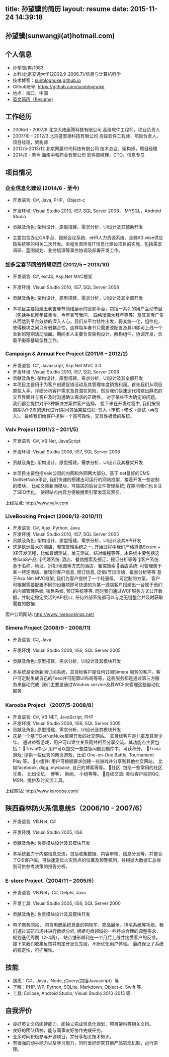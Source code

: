 title: 孙望骥的简历
layout: resume
date: 2015-11-24 14:39:18
---

## 孙望骥(sunwangji(at)hotmail.com)

## 个人信息
- 孙望骥/男/1983
- 本科/北京交通大学(2002.9-2006.7)/信息与计算机科学
- 技术博客：[sunblognuke.github.io](http://sunblognuke.github.io)
- Github账号: https://github.com/sunblognuke
- 地点：海口，中国
- [英文简历（Resume)](./index_en.html)

## 工作经历

- 2006/6 - 2007/9 北京大陆康腾科技有限公司 高级软件工程师，项目负责人
- 2007/10 - 2012/3 北京盛安德科技有限公司 高级软件工程师，项目负责人，项目经理，架构师
- 2012/5-2013/12 北京网赢时代科技有限公司 技术总监，架构师，项目经理
- 2014/6 - 至今 海南中和药业有限公司 软件部经理，CTO，信息专员

## 项目情况

### 企业信息化建设 (2014/6 - 至今)
- 开发语言: C#, Java, PHP，Object-c
- 开发环境: Visual Studio 2013, IIS7, SQL Server 2008， MYSQL，Android Studio
- 贡献及角色: 架构设计，原型搭建，需求分析，UI设计及其辅助开发

- 主要包含办公OA平台、视频会议系统、eHR人力资源系统、金蝶K3 wise供应链系统等的相关二次开发。全程负责所有IT信息化建设项目的实施，包括需求调研、蓝图规划、业务梳理等事务协调及部署开发工作。

### 加多宝春节网络特辑项目  (2012/5 – 2013/10)
- 开发语言: C#, extJS, Asp.Net MVC框架
- 开发环境: Visual Studio 2010, IIS7, SQL Server 2008
- 贡献及角色: 架构设计，原型搭建，需求分析，UI设计及其全部开发

- 本项目主要搭建王老吉春节网络展示的营销平台，包括一系列的用户互动节目（包括手机拜年征集令，今年春节我闪， 四格漫画大拜年等等）及其宣传广告从而达到平台效益的深入人心。我们从平台特性出发，将其统一化，组件化，使得模块之间只有弱耦合性，这样每年春节只需更改配置及其UI即可上线一个全新的短期活动版面。期间本人主要负责架构设计，解构组件，协调开发，负载平衡等基础型性工作。

### Campaign & Annual Fee Project (2011/6 – 2012/2)
- 开发语言: C#, Javascript, Asp.Net MVC 3.0 
- 开发环境: Visual Studio 2010, IIS7, SQL Server 2008
- 贡献及角色: 架构设计，原型搭建，需求分析，UI设计及其全部开发
- 本项目主要用于为客户创建促销活动及其管理年度销售利润。首先我们从项目原型入手，详细分析客户需求及其潜在风险，然后我们快速迭代搭建出静态的交互界面并与客户及时沟通确认需求的正确性， 对于某些不大确定的问题， 我们都会提供对于2种解决方案供客户选择， 接下来在开发过程中,  我们按照周期为1-2周的迭代进行(期间包括某些过程: 签入->审核->修改->测试->再签入)。 最终我们给客户提供一个高可靠性，交互性极佳的系统。

### Valv Project (2011/2 – 2011/5)
- 开发语言: C#, VB.Net, JavaScript
- 开发环境: Visual Studio 2008, IIS7, SQL Server 2008
- 贡献及角色: 架构设计，原型搭建，需求分析，UI设计及其框架开发

- 本项目主要包括Valv公司的内网和外网两大部分。基于.net最好的CMS DotNetNuke平台, 我们快速的搭建出可运行的网站框架，接着开发一些定制的模块， 比如文章新闻模块，可插拔的后台文件管理系统; 在期间我们也关注了SEO优化， 使得站点内容方便被搜索引擎发现及索引.

上线站点: http://www.valv.com

### LiveBooking Project (2008/12-2010/11)
- 开发语言: C#, Ajax, Python, Java
- 开发环境: Visual Studio 2010, IIS7, SQL Server 2005
- 贡献及角色: 架构设计，原型搭建，需求分析，UI设计及其API开发
- 这是欧洲最大的酒店、餐馆管理系统之一, 开始过程中我们严格遵循Scrum + XP开发流程，比如冒烟测试，单元测试，结对编程等等。本系统主要包括这些SaaS产品:
代理系统: 酒店、餐馆搜索及预订，预订分析等等
客户系统: 基于名称、地址、折扣/地图等方式的酒店、餐馆搜索
酒店系统: 可管理属于某一特定酒店、餐馆的客户信息, 预订信息, 促销/节日活动，报表分析等等
基于Asp.Net MVC框架, 我们为客户提供了一个轻量级， 可定制的方案， 客户可根据需要配置不同的设置项即可快速的为某一酒店客户搭建出一台属于他们的内部管理系统, 销售系统, 预订系统等等. 同时我们通过WCF服务方式公开数据，并制定稳定灵活的API接口, 任何外部系统都可以与之无缝整合并及时获取需要的数据.

客户公司网站: http://www.livebookings.net/

### Simera Project (2008/9 - 2008/11)
- 开发语言: C#, Java
- 开发环境: Visual Studio 2008, IIS6, SQL Server 2005
- 贡献及角色: 原型搭建，需求分析，UI设计及其模块开发

- 本系统是全新新闻订阅系统，其目标客户是任何订阅Simera 服务的客户。客户可定制生成自己的Feed并可配置UI布局等等。这些服务都是通过第三方服务来自动完成. 我们主要是通过Window service及其WCF来管理这些自动化服务.

### Karooba Project （2007/5-2008/8）
- 开发语言: C#, VB.NET, JavaScript, PHP
- 开发环境: Visual Studio 2008, IIS6, SQL Server 2005
- 贡献及角色: 原型搭建，需求分析，UI设计及其模块开发
- 这是一个基于DotNetNuke框架开发的社交网站。 其目标客户是儿童及其青少年。 通过益智游戏，用户可以建立关系网并相互分享交流。其功能点主要包括：
Trivia中心: 用户可以提交一些益智问题到题库中，可获积分。
Trivia 游戏:  提供一些优秀的网页游戏，比如 One-on-One Battle, Tournament Play 等。
小组件:  用户可根据要求创建一些游戏并分享到其他社交网站， 比如facebook, digg, myspace, 自己的博客等等。
社区: 包括一些常用的社区元素， 比如论坛， 博客， 新闻， 小组等等。
在线交流: 类似客户端的QQ, MSN，提供及时交流工具。

上线网站: http://www.karooba.com/

## 陕西森林防火系信息统S（2006/10 - 2007/6）
- 开发语言: VB.Net, C#
- 开发环境: Visual Studio 2005, IIS6
- 贡献及角色: 负责模块设计及其模块开发

- 本系统着力于内部信息交流，包括收集数据、内容审核、信息分发等，并整合了GIS客户端，可快速定位火灾热点的位置及预警机制，并根据大数据汇总得到可供参考决策的报告分析。

### E-store Project（2004/11 – 2005/5）
- 开发语言: VB.Net，C#, Delphi, Java
- 开发工具: Visual Studio 2005, IIS6, SQL Server 2000
- 贡献及角色: 负责模块设计及其模块开发

- 电子商务网站， 包含电商系统具备的购物车，商品展示，排名系统等功能。我们通过调研市场并进行数据分析, 根据电商领域的一些特点合理的调整需求， 规划迭代周期（2-4周）， 站点雏形顺利在一个月后上线并接受客户的反馈， 接下来我们收集反馈并制定开发优先级，不断优化用户体验。 最终保证了系统的稳定性，可扩展性。


## 技能

- 熟悉：C#，Java，Node, jQuery(包括Javascript）等
- 了解：PHP, WP, Python, SQLite, Markdown, Object-c, Swift 等.
- 工具: Eclipse, Android Studio, Visual Studio 2010-2015 等.

## 自我评价

- 良好英文文档阅读能力，能独立完成信息化规划、项目架构等相关文档。
- 良好的团队精神，能与同事友好协作完成任务。
- 业余时间积极参与开源项目，并分享相关技术知识。
- 有很强的动手能力以及学习能力，同时爱好研究其他产品实现机制，运行原理。

